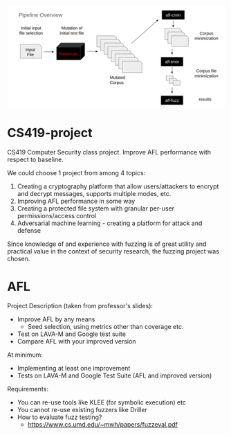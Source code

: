 ![Corpus generation via mutation](https://github.com/BinaryResearch/CS419-project/blob/master/corpus_gen_mutation_radamsa_pipeline.png)

# CS419-project
CS419 Computer Security class project. Improve AFL performance with respect to baseline.

We could choose 1 project from among 4 topics:
 1) Creating a cryptography platform that allow users/attackers to encrypt and decrypt messages, supports multiple modes, etc.
 2) Improving AFL performance in some way
 3) Creating a protected file system with granular per-user permissions/access control
 4) Adversarial machine learning - creating a platform for attack and defense

Since knowledge of and experience with fuzzing is of great utility and practical value in the context of security research, the fuzzing project was chosen.

# AFL

Project Description (taken from professor's slides):
 - Improve AFL by any means
   - Seed selection, using metrics other than coverage etc.
 - Test on LAVA-M and Google test suite
 - Compare AFL with your improved version
 
At minimum:
 - Implementing at least one improvement
 - Tests on LAVA-M and Google Test Suite (AFL and improved version)
 
Requirements:
 - You can re-use tools like KLEE (for symbolic execution) etc
 - You cannot re-use existing fuzzers like Driller
 - How to evaluate fuzz testing?
   - https://www.cs.umd.edu/~mwh/papers/fuzzeval.pdf
 
